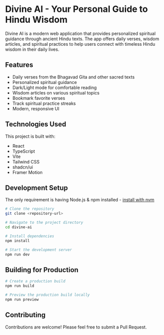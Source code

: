 # Divine AI - Your Personal Guide to Hindu Wisdom

Divine AI is a modern web application that provides personalized spiritual guidance through ancient Hindu texts. The app offers daily verses, wisdom articles, and spiritual practices to help users connect with timeless Hindu wisdom in their daily lives.

## Features

- Daily verses from the Bhagavad Gita and other sacred texts
- Personalized spiritual guidance
- Dark/Light mode for comfortable reading
- Wisdom articles on various spiritual topics
- Bookmark favorite verses
- Track spiritual practice streaks
- Modern, responsive UI

## Technologies Used

This project is built with:
- React
- TypeScript
- Vite
- Tailwind CSS
- shadcn/ui
- Framer Motion

## Development Setup

The only requirement is having Node.js & npm installed - [install with nvm](https://github.com/nvm-sh/nvm#installing-and-updating)

```sh
# Clone the repository
git clone <repository-url>

# Navigate to the project directory
cd divine-ai

# Install dependencies
npm install

# Start the development server
npm run dev
```

## Building for Production

```sh
# Create a production build
npm run build

# Preview the production build locally
npm run preview
```

## Contributing

Contributions are welcome! Please feel free to submit a Pull Request.
